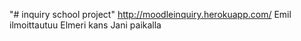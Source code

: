 "# inquiry school project" 
http://moodleinquiry.herokuapp.com/
Emil ilmoittautuu
Elmeri kans
Jani paikalla